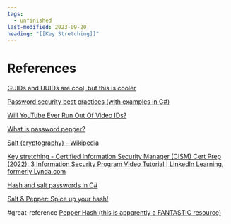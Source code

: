```yaml
---
tags:
  - unfinished
last-modified: 2023-09-20
heading: "[[Key Stretching]]"
---
```

# References

[GUIDs and UUIDs are cool, but this is cooler](https://www.youtube.com/watch?v=tSuwe7FowzE)

[Password security best practices (with examples in C#)](https://www.mking.net/blog/password-security-best-practices-with-examples-in-csharp)

[Will YouTube Ever Run Out Of Video IDs?](https://www.youtube.com/watch?v=gocwRvLhDf8)

[What is password pepper?](https://nordpass.com/blog/pepper-password/#:~:text=A%20pepper%20is%20similar%20to,into%20the%20website's%20source%20code.)

[Salt (cryptography) - Wikipedia](https://en.wikipedia.org/wiki/Salt_(cryptography))

[Key stretching - Certified Information Security Manager (CISM) Cert Prep (2022): 3 Information Security Program Video Tutorial | LinkedIn Learning, formerly Lynda.com](https://www.linkedin.com/learning/certified-information-security-manager-cism-cert-prep-2022-3-information-security-program/key-stretching#:~:text=Key%20stretching%20combines%20two%20different,to%20the%20key%20checking%20process.)

[Hash and salt passwords in C#](https://stackoverflow.com/questions/2138429/hash-and-salt-passwords-in-c-sharp)

[Salt & Pepper: Spice up your hash!](https://medium.com/@berto168/salt-pepper-spice-up-your-hash-b48328caa2af)

#great-reference [Pepper Hash (this is apparently a FANTASTIC resource)](https://www.recipesfromthekitchenof.com/post/pepper-hash)


